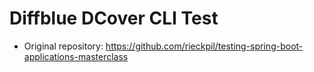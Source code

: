 # Diffblue DCover CLI Test

- Original repository: https://github.com/rieckpil/testing-spring-boot-applications-masterclass